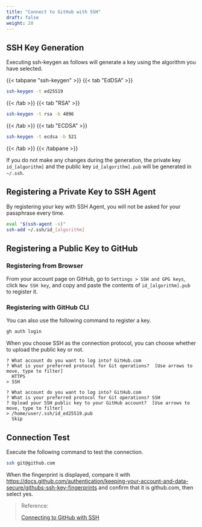 ```yaml
---
title: "Connect to GitHub with SSH"
draft: false
weight: 20
---
```

## SSH Key Generation

Executing ssh-keygen as follows will generate a key using the algorithm you have selected.

{{< tabpane "ssh-keygen" >}}
{{< tab "EdDSA" >}}

```sh
ssh-keygen -t ed25519
```

{{< /tab >}}
{{< tab "RSA" >}}

```sh
ssh-keygen -t rsa -b 4096
```

{{< /tab >}}
{{< tab "ECDSA" >}}

```sh
ssh-keygen -t ecdsa -b 521
```

{{< /tab >}}
{{< /tabpane >}}

If you do not make any changes during the generation, the private key `id_[algorithm]` and the public key `id_[algorithm].pub` will be generated in `~/.ssh`.

## Registering a Private Key to SSH Agent

By registering your key with SSH Agent, you will not be asked for your passphrase every time.

```sh
eval "$(ssh-agent -s)"
ssh-add ~/.ssh/id_[algorithm]
```

## Registering a Public Key to GitHub

### Registering from Browser

From your account page on GitHub, go to `Settings > SSH and GPG keys`, click `New SSH key`, and copy and paste the contents of `id_[algorithm].pub` to register it.

### Registering with GitHub CLI

You can also use the following command to register a key.

```sh
gh auth login
```

When you choose SSH as the connection protocol, you can choose whether to upload the public key or not.

```text
? What account do you want to log into? GitHub.com
? What is your preferred protocol for Git operations?  [Use arrows to move, type to filter]
  HTTPS
> SSH
```

```text
? What account do you want to log into? GitHub.com
? What is your preferred protocol for Git operations? SSH
? Upload your SSH public key to your GitHub account?  [Use arrows to move, type to filter]
> /home/user/.ssh/id_ed25519.pub
  Skip
```

## Connection Test

Execute the following command to test the connection.

```sh
ssh git@github.com
```

When the fingerprint is displayed, compare it with <https://docs.github.com/authentication/keeping-your-account-and-data-secure/githubs-ssh-key-fingerprints> and confirm that it is github.com, then select yes.

> Reference:
>
> [Connecting to GitHub with SSH](https://help.github.com/github/authenticating-to-github/connecting-to-github-with-ssh)
